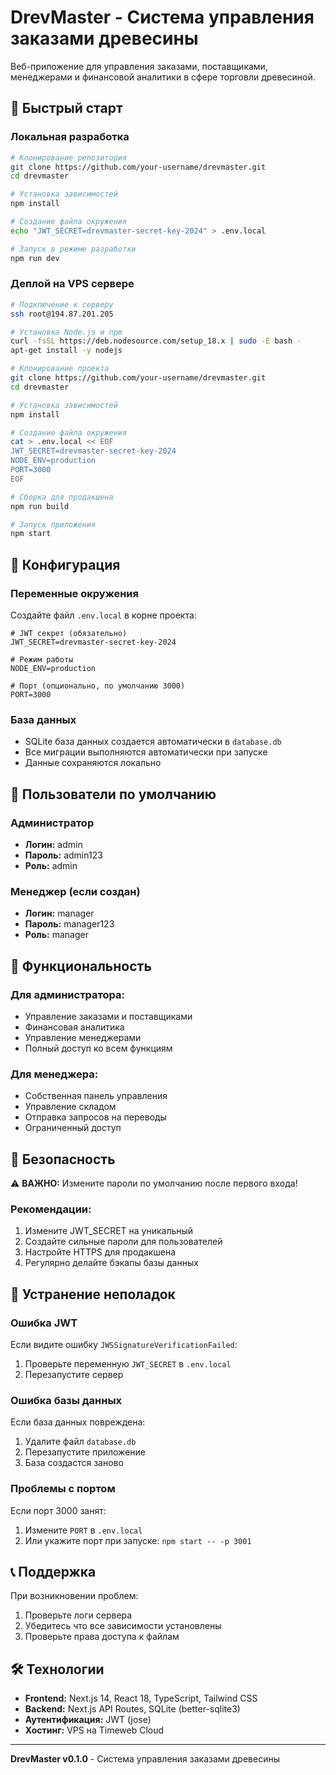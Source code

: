 # DrevMaster - Система управления заказами древесины

Веб-приложение для управления заказами, поставщиками, менеджерами и финансовой аналитики в сфере торговли древесиной.

## 🚀 Быстрый старт

### Локальная разработка

```bash
# Клонирование репозитория
git clone https://github.com/your-username/drevmaster.git
cd drevmaster

# Установка зависимостей
npm install

# Создание файла окружения
echo "JWT_SECRET=drevmaster-secret-key-2024" > .env.local

# Запуск в режиме разработки
npm run dev
```

### Деплой на VPS сервере

```bash
# Подключение к серверу
ssh root@194.87.201.205

# Установка Node.js и npm
curl -fsSL https://deb.nodesource.com/setup_18.x | sudo -E bash -
apt-get install -y nodejs

# Клонирование проекта
git clone https://github.com/your-username/drevmaster.git
cd drevmaster

# Установка зависимостей
npm install

# Создание файла окружения
cat > .env.local << EOF
JWT_SECRET=drevmaster-secret-key-2024
NODE_ENV=production
PORT=3000
EOF

# Сборка для продакшена
npm run build

# Запуск приложения
npm start
```

## 🔧 Конфигурация

### Переменные окружения

Создайте файл `.env.local` в корне проекта:

```env
# JWT секрет (обязательно)
JWT_SECRET=drevmaster-secret-key-2024

# Режим работы
NODE_ENV=production

# Порт (опционально, по умолчанию 3000)
PORT=3000
```

### База данных

- SQLite база данных создается автоматически в `database.db`
- Все миграции выполняются автоматически при запуске
- Данные сохраняются локально

## 👥 Пользователи по умолчанию

### Администратор
- **Логин:** admin
- **Пароль:** admin123
- **Роль:** admin

### Менеджер (если создан)
- **Логин:** manager
- **Пароль:** manager123
- **Роль:** manager

## 📱 Функциональность

### Для администратора:
- Управление заказами и поставщиками
- Финансовая аналитика
- Управление менеджерами
- Полный доступ ко всем функциям

### Для менеджера:
- Собственная панель управления
- Управление складом
- Отправка запросов на переводы
- Ограниченный доступ

## 🔐 Безопасность

⚠️ **ВАЖНО:** Измените пароли по умолчанию после первого входа!

### Рекомендации:
1. Измените JWT_SECRET на уникальный
2. Создайте сильные пароли для пользователей
3. Настройте HTTPS для продакшена
4. Регулярно делайте бэкапы базы данных

## 🐛 Устранение неполадок

### Ошибка JWT
Если видите ошибку `JWSSignatureVerificationFailed`:
1. Проверьте переменную `JWT_SECRET` в `.env.local`
2. Перезапустите сервер

### Ошибка базы данных
Если база данных повреждена:
1. Удалите файл `database.db`
2. Перезапустите приложение
3. База создастся заново

### Проблемы с портом
Если порт 3000 занят:
1. Измените `PORT` в `.env.local`
2. Или укажите порт при запуске: `npm start -- -p 3001`

## 📞 Поддержка

При возникновении проблем:
1. Проверьте логи сервера
2. Убедитесь что все зависимости установлены
3. Проверьте права доступа к файлам

## 🛠️ Технологии

- **Frontend:** Next.js 14, React 18, TypeScript, Tailwind CSS
- **Backend:** Next.js API Routes, SQLite (better-sqlite3)
- **Аутентификация:** JWT (jose)
- **Хостинг:** VPS на Timeweb Cloud

---

**DrevMaster v0.1.0** - Система управления заказами древесины
